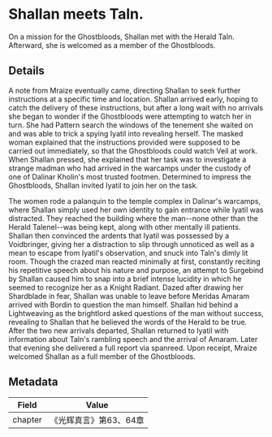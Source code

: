 # Shallan meets Taln.
On a mission for the Ghostbloods, Shallan met with the Herald Taln. Afterward, she is welcomed as a member of the Ghostbloods.

## Details
A note from Mraize eventually came, directing Shallan to seek further instructions at a specific time and location. Shallan arrived early, hoping to catch the delivery of these instructions, but after a long wait with no arrivals she began to wonder if the Ghostbloods were attempting to watch her in turn. She had Pattern search the windows of the tenement she waited on and was able to trick a spying Iyatil into revealing herself. The masked woman explained that the instructions provided were supposed to be carried out immediately, so that the Ghostbloods could watch Veil at work. When Shallan pressed, she explained that her task was to investigate a strange madman who had arrived in the warcamps under the custody of one of Dalinar Kholin's most trusted footmen. Determined to impress the Ghostbloods, Shallan invited Iyatil to join her on the task.

The women rode a palanquin to the temple complex in Dalinar's warcamps, where Shallan simply used her own identity to gain entrance while Iyatil was distracted. They reached the building where the man--none other than the Herald Talenel--was being kept, along with other mentally ill patients. Shallan then convinced the ardents that Iyatil was possessed by a Voidbringer, giving her a distraction to slip through unnoticed as well as a mean to escape from Iyatil's observation, and snuck into Taln's dimly lit room. Though the crazed man reacted minimally at first, constantly reciting his repetitive speech about his nature and purpose, an attempt to Surgebind by Shallan caused him to snap into a brief intense lucidity in which he seemed to recognize her as a Knight Radiant. Dazed after drawing her Shardblade in fear, Shallan was unable to leave before Meridas Amaram arrived with Bordin to question the man himself. Shallan hid behind a Lightweaving as the brightlord asked questions of the man without success, revealing to Shallan that he believed the words of the Herald to be true. After the two new arrivals departed, Shallan returned to Iyatil with information about Taln's rambling speech and the arrival of Amaram. Later that evening she delivered a full report via spanreed. Upon receipt, Mraize welcomed Shallan as a full member of the Ghostbloods.

## Metadata
| Field | Value |
| ----- | ----- |
| chapter | 《光辉真言》第63、64章 |
